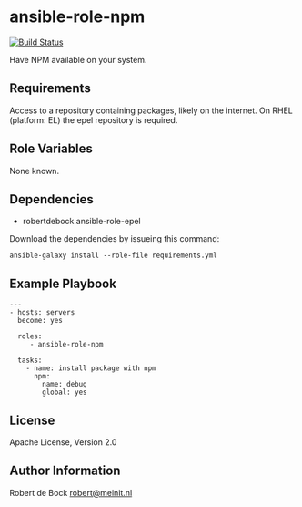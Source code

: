 ansible-role-npm
=========

[![Build Status](https://travis-ci.org/robertdebock/ansible-role-npm.svg?branch=master)](https://travis-ci.org/robertdebock/ansible-role-npm)

Have NPM available on your system.

Requirements
------------

Access to a repository containing packages, likely on the internet.
On RHEL (platform: EL) the epel repository is required.

Role Variables
--------------

None known.

Dependencies
------------

- robertdebock.ansible-role-epel

Download the dependencies by issueing this command:
```
ansible-galaxy install --role-file requirements.yml
```

Example Playbook
----------------

```
---
- hosts: servers
  become: yes

  roles:
     - ansible-role-npm

  tasks:
    - name: install package with npm
      npm:
        name: debug
        global: yes
```

License
-------

Apache License, Version 2.0

Author Information
------------------

Robert de Bock <robert@meinit.nl>
